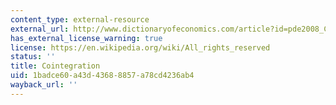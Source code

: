 ```yaml
---
content_type: external-resource
external_url: http://www.dictionaryofeconomics.com/article?id=pde2008_C000579&edition=current&q=cointegration&topicid=&result_number=1
has_external_license_warning: true
license: https://en.wikipedia.org/wiki/All_rights_reserved
status: ''
title: Cointegration
uid: 1badce60-a43d-4368-8857-a78cd4236ab4
wayback_url: ''
---
```

